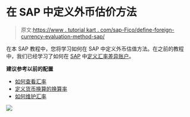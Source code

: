 # 在 SAP 中定义外币估价方法

> 原文:[https://www . tutorial kart . com/sap-Fico/define-foreign-currency-evaluation-method-sap/](https://www.tutorialkart.com/sap-fico/define-foreign-currency-valuation-method-sap/)

在本 SAP 教程中，您将学习如何在 SAP 中定义外币估值方法。在之前的教程中，我们已经学习了如何在 [SAP](https://www.tutorialkart.com/sap/what-is-sap-definition-of-erp-sap-systems/) 中[定义汇率差异账户](https://www.tutorialkart.com/sap-fico/define-accounts-for-exchange-differences-in-sap/)。

**建议参考以前的配置**

*   [如何查看汇率](https://www.tutorialkart.com/sap-fico/check-exchange-rate-types-sap/)
*   [定义货币换算的换算率](https://www.tutorialkart.com/sap-fico/define-translation-ratios-for-currency-translation-in-sap/)
*   [如何维护汇率](https://www.tutorialkart.com/sap-fico/how-to-enter-exchange-rates-in-sap/)

[![](../Images/925da31b32d6bc3827932f6c8afb11bb.png)](https://www.tutorialkart.com/)